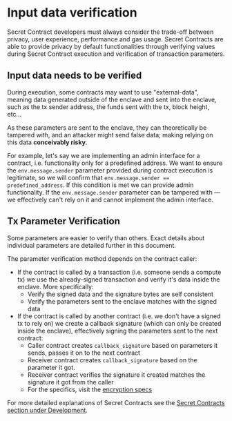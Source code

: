 # Input data verification

Secret Contract developers must always consider the trade-off between privacy, user experience, performance and gas usage. Secret Contracts are able to provide privacy by default functionalities through verifying values during Secret Contract execution and verification of transaction parameters.

## Input data needs to be verified

During execution, some contracts may want to use "external-data", meaning data generated outside of the enclave and sent into the enclave, such as the tx sender address, the funds sent with the tx, block height, etc...

As these parameters are sent to the enclave, they can theoretically be tampered with, and an attacker might send false data; making relying on this data **conceivably risky**.

For example, let's say we are implementing an admin interface for a contract, i.e. functionality only for a predefined address. We want to ensure the `env.message.sender` parameter provided during contract execution is legitimate, so we will confirm that `env.message.sender == predefined_address`. If this condition is met we can provide admin functionality. If the `env.message.sender` parameter can be tampered with — we effectively can't rely on it and cannot implement the admin interface.

## Tx Parameter Verification

Some parameters are easier to verify than others. Exact details about individual parameters are detailed further in this document.

The parameter verification method depends on the contract caller:

* If the contract is called by a transaction (i.e. someone sends a compute tx) we use the already-signed transaction and verify it's data inside the enclave. More specifically:
  * Verify the signed data and the signature bytes are self consistent
  * Verify the parameters sent to the enclave matches with the signed data
* If the contract is called by another contract (i.e. we don't have a signed tx to rely on) we create a callback signature (which can only be created inside the enclave), effectively signing the parameters sent to the next contract:
  * Caller contract creates `callback_signature` based on parameters it sends, passes it on to the next contract
  * Receiver contract creates `callback_signature` based on the parameter it got.
  * Receiver contract verifies the signature it created matches the signature it got from the caller
  * For the specifics, visit the [encryption specs](../encryption-key-management/)

For more detailed explanations of Secret Contracts see the [Secret Contracts section under Development](broken-reference).
